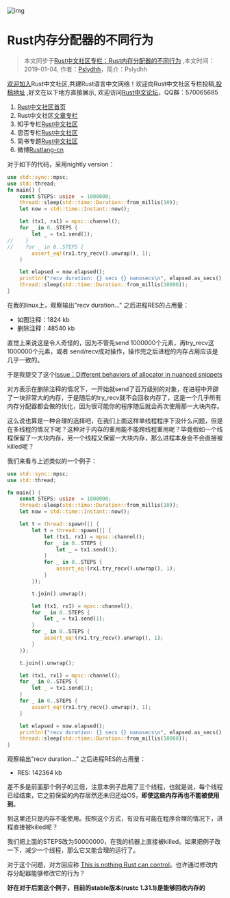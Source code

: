 ![img](https://images.wallpaperscraft.com/image/dragon_girl_forest_art_96504_1366x768.jpg)

# Rust内存分配器的不同行为

> 本文同步于[Rust中文社区专栏：Rust内存分配器的不同行为](https://rustlang-cn.org/read/rust/2019/rust-memory-allocator.html) ,本文时间：2019-01-04, 作者：[Pslydhh](https://www.zhihu.com/people/Pslydhh/activities)，简介：Pslydhh

[欢迎加入](https://github.com/rustlang-cn/Important/issues/1)Rust中文社区,共建Rust语言中文网络！欢迎向Rust中文社区专栏投稿,[投稿地址](https://github.com/rustlang-cn/articles) ,好文在以下地方直接展示, 欢迎访问[Rust中文论坛](https://github.com/rustlang-cn/forum/issues)，QQ群：570065685

1. [Rust中文社区首页](https://rustlang-cn.org)
2. Rust中文社区[文章专栏](https://rustlang-cn.org/read/rust/)
3. 知乎专栏[Rust中文社区](https://zhuanlan.zhihu.com/rustlang-cn)
4. 思否专栏[Rust中文社区](https://segmentfault.com/blog/rust-lang)
5. 简书专题[Rust中文社区](https://www.jianshu.com/c/2efae7198ea3)
6. 微博[Rustlang-cn](https://weibo.com/kriry)

对于如下的代码，采用nightly version：

```rust
use std::sync::mpsc;
use std::thread;
fn main() {
    const STEPS: usize  = 1000000;
    thread::sleep(std::time::Duration::from_millis(10));
    let now = std::time::Instant::now();

    let (tx1, rx1) = mpsc::channel();
    for _ in 0..STEPS {
        let _ = tx1.send(1);
//    }
//    for _ in 0..STEPS {
        assert_eq!(rx1.try_recv().unwrap(), 1);
    }

    let elapsed = now.elapsed();
    println!("recv duration: {} secs {} nanosecs\n", elapsed.as_secs(), elapsed.subsec_nanos());
    thread::sleep(std::time::Duration::from_millis(10000));
}
```

在我的linux上，观察输出"recv duration..." 之后进程RES的占用量：

- 如图注释：1824 kb
- 删除注释：48540 kb

直觉上来说这是令人奇怪的，因为不管先send 1000000个元素，再try_recv这1000000个元素，或者 send/recv成对操作，操作完之后进程的内存占用应该是几乎一致的。

于是我提交了这个[Issue：Different behaviors of allocator in nuanced snippets](https://github.com/rust-lang/rust/issues/56929)

对方表示在删除注释的情况下，一开始就send了百万级别的对象，在进程中开辟了一块非常大的内存，于是随后的try_recv就不会回收内存了，这是一个几乎所有内存分配器都会做的优化，因为很可能你的程序随后就会再次使用那一大块内存。

这么说也算是一种合理的选择吧，在我们上面这样单线程程序下没什么问题，但是在多线程的情况下呢？这种对于内存的重用能不能跨线程重用呢？毕竟假如一个线程保留了一大块内存，另一个线程又保留一大块内存，那么进程本身会不会直接被killed呢？

我们来看与上述类似的一个例子：

```rust
use std::sync::mpsc;
use std::thread;

fn main() {
    const STEPS: usize  = 1000000;
    thread::sleep(std::time::Duration::from_millis(10));
    let now = std::time::Instant::now();

    let t = thread::spawn(|| {
        let t = thread::spawn(|| {
            let (tx1, rx1) = mpsc::channel();
            for _ in 0..STEPS {
                let _ = tx1.send(1);
            }
            for _ in 0..STEPS {
                assert_eq!(rx1.try_recv().unwrap(), 1);
            }
        });

        t.join().unwrap();

        let (tx1, rx1) = mpsc::channel();
        for _ in 0..STEPS {
            let _ = tx1.send(1);
        }
        for _ in 0..STEPS {
            assert_eq!(rx1.try_recv().unwrap(), 1);
        }
    });

    t.join().unwrap();

    let (tx1, rx1) = mpsc::channel();
    for _ in 0..STEPS {
        let _ = tx1.send(1);
    }
    for _ in 0..STEPS {
        assert_eq!(rx1.try_recv().unwrap(), 1);
    }

    let elapsed = now.elapsed();
    println!("recv duration: {} secs {} nanosecs\n", elapsed.as_secs(), elapsed.subsec_nanos());
    thread::sleep(std::time::Duration::from_millis(10000));
}
```

观察输出"recv duration..." 之后进程RES的占用量：

- RES: 142364 kb

差不多是前面那个例子的三倍，注意本例子启用了三个线程，也就是说，每个线程已经结束，它之前保留的内存居然还未归还给OS，**即使这些内存再也不能被使用到**。

到这里还只是内存不能使用。按照这个方式，有没有可能在程序合理的情况下，进程直接被killed呢？

我们把上面的STEPS改为50000000，在我的机器上直接被killed。如果把例子改一下，减少一个线程，那么它又能合理的运行了。

对于这个问题，对方回应称 [This is nothing Rust can control](https://github.com/rust-lang/rust/issues/56929#issuecomment-448546065)。也许通过修改内存分配器能够修改它的行为？

**好在对于后面这个例子，目前的stable版本(rustc 1.31.1)是能够回收内存的**